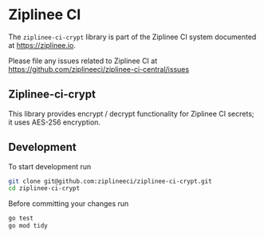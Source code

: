# Ziplinee CI

The `ziplinee-ci-crypt` library is part of the Ziplinee CI system documented at https://ziplinee.io.

Please file any issues related to Ziplinee CI at https://github.com/ziplineeci/ziplinee-ci-central/issues

## Ziplinee-ci-crypt

This library provides encrypt / decrypt functionality for Ziplinee CI secrets; it uses AES-256 encryption.

## Development

To start development run

```bash
git clone git@github.com:ziplineeci/ziplinee-ci-crypt.git
cd ziplinee-ci-crypt
```

Before committing your changes run

```bash
go test
go mod tidy
```